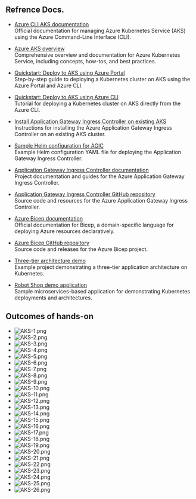 ## Refrence Docs.
- [Azure CLI AKS documentation](https://learn.microsoft.com/en-us/cli/azure/aks?view=azure-cli-latest)  
    Official documentation for managing Azure Kubernetes Service (AKS) using the Azure Command-Line Interface (CLI).

- [Azure AKS overview](https://learn.microsoft.com/en-us/azure/aks/)  
    Comprehensive overview and documentation for Azure Kubernetes Service, including concepts, how-tos, and best practices.

- [Quickstart: Deploy to AKS using Azure Portal](https://learn.microsoft.com/en-us/azure/aks/learn/quick-kubernetes-deploy-portal?tabs=azure-cli)  
    Step-by-step guide to deploying a Kubernetes cluster on AKS using the Azure Portal and Azure CLI.

- [Quickstart: Deploy to AKS using Azure CLI](https://learn.microsoft.com/en-us/azure/aks/learn/quick-kubernetes-deploy-cli)  
    Tutorial for deploying a Kubernetes cluster on AKS directly from the Azure CLI.

- [Install Application Gateway Ingress Controller on existing AKS](https://learn.microsoft.com/en-us/azure/application-gateway/ingress-controller-install-existing)  
    Instructions for installing the Azure Application Gateway Ingress Controller on an existing AKS cluster.

- [Sample Helm configuration for AGIC](https://raw.githubusercontent.com/Azure/application-gateway-kubernetes-ingress/master/docs/examples/sample-helm-config.yaml)  
    Example Helm configuration YAML file for deploying the Application Gateway Ingress Controller.

- [Application Gateway Ingress Controller documentation](https://azure.github.io/application-gateway-kubernetes-ingress/)  
    Project documentation and guides for the Azure Application Gateway Ingress Controller.

- [Application Gateway Ingress Controller GitHub repository](https://github.com/Azure/application-gateway-kubernetes-ingress)  
    Source code and resources for the Azure Application Gateway Ingress Controller.

- [Azure Bicep documentation](https://learn.microsoft.com/en-us/azure/azure-resource-manager/bicep/)  
    Official documentation for Bicep, a domain-specific language for deploying Azure resources declaratively.

- [Azure Bicep GitHub repository](https://github.com/Azure/bicep)  
    Source code and releases for the Azure Bicep project.

- [Three-tier architecture demo](https://github.com/iam-veeramalla/three-tier-architecture-demo)  
    Example project demonstrating a three-tier application architecture on Kubernetes.

- [Robot Shop demo application](https://github.com/khannashiv/robot-shop)  
    Sample microservices-based application for demonstrating Kubernetes deployments and architectures.

## Outcomes of hands-on
- ![AKS-1.png](./Images/AKS-1.png)
- ![AKS-2.png](./Images/AKS-2.png)
- ![AKS-3.png](./Images/AKS-3.png)
- ![AKS-4.png](./Images/AKS-4.png)
- ![AKS-5.png](./Images/AKS-5.png)
- ![AKS-6.png](./Images/AKS-6.png)
- ![AKS-7.png](./Images/AKS-7.png)
- ![AKS-8.png](./Images/AKS-8.png)
- ![AKS-9.png](./Images/AKS-9.png)
- ![AKS-10.png](./Images/AKS-10.png)
- ![AKS-11.png](./Images/AKS-11.png)
- ![AKS-12.png](./Images/AKS-12.png)
- ![AKS-13.png](./Images/AKS-13.png)
- ![AKS-14.png](./Images/AKS-14.png)
- ![AKS-15.png](./Images/AKS-15.png)
- ![AKS-16.png](./Images/AKS-16.png)
- ![AKS-17.png](./Images/AKS-17.png)
- ![AKS-18.png](./Images/AKS-18.png)
- ![AKS-19.png](./Images/AKS-19.png)
- ![AKS-20.png](./Images/AKS-20.png)
- ![AKS-21.png](./Images/AKS-21.png)
- ![AKS-22.png](./Images/AKS-22.png)
- ![AKS-23.png](./Images/AKS-23.png)
- ![AKS-24.png](./Images/AKS-24.png)
- ![AKS-25.png](./Images/AKS-25.png)
- ![AKS-26.png](./Images/AKS-26.png)
